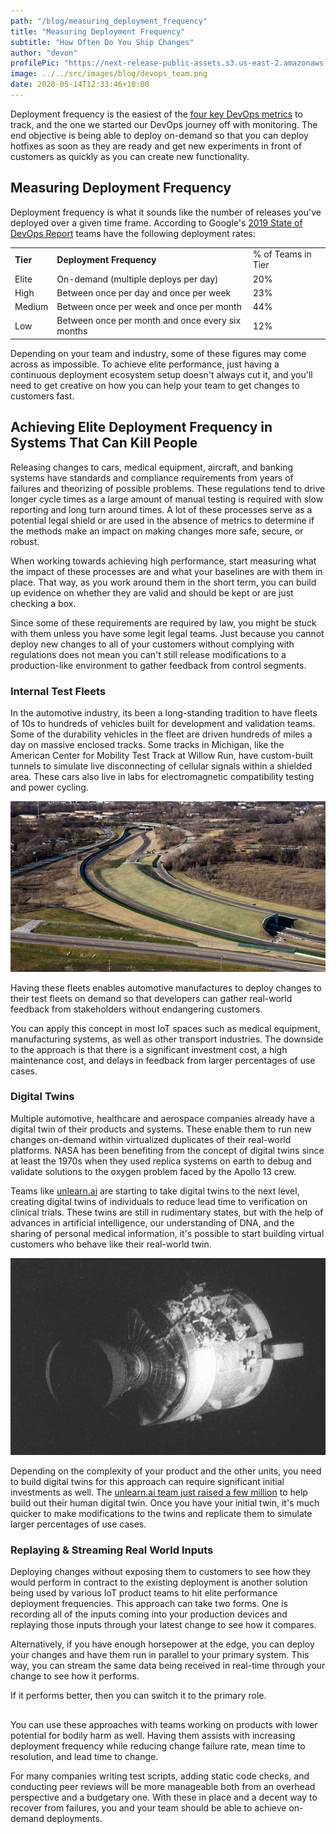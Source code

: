 ```yaml
---
path: "/blog/measuring_deployment_frequency"
title: "Measuring Deployment Frequency"
subtitle: "How Often Do You Ship Changes"
author: "devon"
profilePic: "https://next-release-public-assets.s3.us-east-2.amazonaws.com/devon_profile_pic.png"
image: ../../src/images/blog/devops_team.png
date: 2020-05-14T12:33:46+10:00
---
```


Deployment frequency is the easiest of the
[four key DevOps metrics](https://www.nextrelease.io/blog/getting_started_with_devops) to track,
and the one we started our DevOps journey off with monitoring. The end objective is being able to
deploy on-demand so that you can deploy hotfixes as soon as they are ready and get new experiments
in front of customers as quickly as you can create new functionality.

## Measuring Deployment Frequency

Deployment frequency is what it sounds like the number of releases you've
deployed over a given time frame. According to Google's
[2019 State of DevOps Report](https://services.google.com/fh/files/misc/state-of-devops-2019.pdf)
teams have the following deployment rates:

<table>
<tr>
  <td style="font-weight: bold;">Tier</td>
  <td style="font-weight: bold;">Deployment Frequency</td>
  <td>% of Teams in Tier</td>
</tr>
<tr>
  <td>Elite</td>
  <td>On-demand (multiple deploys per day)</td>
  <td>20%</td>
</tr>
<tr>
  <td>High</td>
  <td>Between once per day and once per week</td>
  <td>23%</td>
</tr>
<tr>
  <td>Medium</td>
  <td>Between once per week and once per month</td>
  <td>44%</td>
</tr>
<tr>
  <td>Low</td>
  <td>Between once per month and once every six months</td>
  <td>12%</td>
</tr>
</table>

Depending on your team and industry, some of these figures may
come across as impossible. To achieve elite performance, just
having a continuous deployment ecosystem setup doesn't always cut
it, and you'll need to get creative on how you can help your team to
get changes to customers fast.

## Achieving Elite Deployment Frequency in Systems That Can Kill People

Releasing changes to cars, medical equipment, aircraft, and banking systems have standards and
compliance requirements from years of failures and theorizing of possible problems. These
regulations tend to drive longer cycle times as a large amount of manual testing is required
with slow reporting and long turn around times. A lot of these processes serve as a potential
legal shield or are used in the absence of metrics to determine if the methods make an impact
on making changes more safe, secure, or robust.

When working towards achieving high performance, start measuring what the impact of these
processes are and what your baselines are with them in place. That way, as you work around
them in the short term, you can build up evidence on whether they are valid and should be
kept or are just checking a box.

Since some of these requirements are required by law, you might be stuck with them unless
you have some legit legal teams. Just because you cannot deploy new changes to all of your
customers without complying with regulations does not mean you can't still release
modifications to a production-like environment to gather feedback from control segments.

### Internal Test Fleets

In the automotive industry, its been a long-standing tradition to have fleets of
10s to hundreds of vehicles built for development and validation teams. Some of the
durability vehicles in the fleet are driven hundreds of miles a day on massive enclosed
tracks. Some tracks in Michigan, like the American Center for Mobility Test Track at Willow Run,
have custom-built tunnels to simulate live disconnecting of cellular signals within a shielded
area. These cars also live in labs for electromagnetic compatibility testing and power cycling.

![American Center for Mobility Test Track at Willow Run](../../src/images/blog/american_center_for_mobility.jpg)

Having these fleets enables automotive manufactures to deploy changes to their test fleets on demand so that
developers can gather real-world feedback from stakeholders without endangering customers.

You can apply this concept in most IoT spaces such as medical equipment, manufacturing systems, as
well as other transport industries. The downside to the approach is that there is a significant
investment cost, a high maintenance cost, and delays in feedback from larger percentages of use cases.

### Digital Twins

Multiple automotive, healthcare and aerospace companies already have a digital twin
of their products and systems. These enable them to run new changes on-demand within
virtualized duplicates of their real-world platforms. NASA has been benefiting from
the concept of digital twins since at least the 1970s when they used replica systems
on earth to debug and validate solutions to the oxygen problem faced by the Apollo 13 crew.

Teams like [unlearn.ai](https://www.unlearn.health/) are starting to take digital
twins to the next level, creating digital twins of individuals to reduce lead time to
verification on clinical trials. These twins are still in rudimentary states, but with
the help of advances in artificial intelligence, our understanding of DNA, and the
sharing of personal medical information, it's possible to start building virtual
customers who behave like their real-world twin.

![Apollo 13 Capsule](../../src/images/blog/Apollo-13.jpg)

Depending on the complexity of your product and the other units, you need to build digital
twins for this approach can require significant initial investments as well. The
[unlearn.ai team just raised a few million](https://techcrunch.com/2020/04/20/unlearn-ai-nabs-12m-to-build-digital-twins-to-speed-up-and-improve-clinical-trials/)
to help build out their human digital twin. Once you have your initial twin, it's much quicker
to make modifications to the twins and replicate them to simulate larger percentages
of use cases.

### Replaying & Streaming Real World Inputs

Deploying changes without exposing them to customers to see how they would
perform in contract to the existing deployment is another solution being used
by various IoT product teams to hit elite performance deployment frequencies.
This approach can take two forms. One is recording all of the inputs coming into
your production devices and replaying those inputs through your latest change to
see how it compares.

Alternatively, if you have enough horsepower at the edge, you can deploy your
changes and have them run in parallel to your primary system. This way, you can
stream the same data being received in real-time through your change to see how
it performs.

If it performs better, then you can switch it to the primary role.

##

You can use these approaches with teams working on products with lower potential
for bodily harm as well. Having them assists with increasing deployment frequency
while reducing change failure rate, mean time to resolution, and lead time to change.

For many companies writing test scripts, adding static code checks, and conducting
peer reviews will be more manageable both from an overhead perspective and a
budgetary one. With these in place and a decent way to recover from failures,
you and your team should be able to achieve on-demand deployments.
